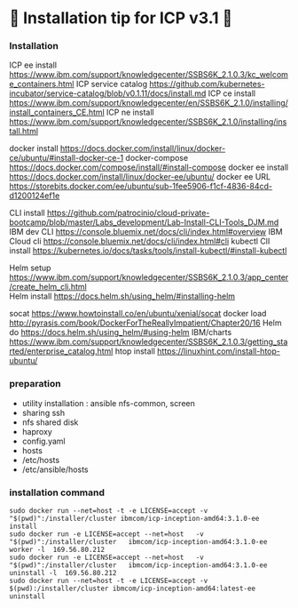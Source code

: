 # :hamster: Installation tip for ICP v3.1 :hamster:

### Installation 
ICP ee install       https://www.ibm.com/support/knowledgecenter/SSBS6K_2.1.0.3/kc_welcome_containers.html
ICP service catalog https://github.com/kubernetes-incubator/service-catalog/blob/v0.1.11/docs/install.md
ICP ce install       https://www.ibm.com/support/knowledgecenter/en/SSBS6K_2.1.0/installing/install_containers_CE.html
ICP ne install       https://www.ibm.com/support/knowledgecenter/SSBS6K_2.1.0/installing/install.html

docker install    https://docs.docker.com/install/linux/docker-ce/ubuntu/#install-docker-ce-1
docker-compose https://docs.docker.com/compose/install/#install-compose
docker ee install https://docs.docker.com/install/linux/docker-ee/ubuntu/
docker ee URL   https://storebits.docker.com/ee/ubuntu/sub-1fee5906-f1cf-4836-84cd-d1200124ef1e

CLI install          https://github.com/patrocinio/cloud-private-bootcamp/blob/master/Labs_development/Lab-Install-CLI-Tools_DJM.md
IBM dev CLI     https://console.bluemix.net/docs/cli/index.html#overview
IBM Cloud cli     https://console.bluemix.net/docs/cli/index.html#cli
kubectl ClI install   https://kubernetes.io/docs/tasks/tools/install-kubectl/#install-kubectl   

Helm setup        https://www.ibm.com/support/knowledgecenter/SSBS6K_2.1.0.3/app_center/create_helm_cli.html            
Helm install       https://docs.helm.sh/using_helm/#installing-helm

socat                 https://www.howtoinstall.co/en/ubuntu/xenial/socat
docker load       http://pyrasis.com/book/DockerForTheReallyImpatient/Chapter20/16
Helm do            https://docs.helm.sh/using_helm/#using-helm
IBM/charts        https://www.ibm.com/support/knowledgecenter/SSBS6K_2.1.0.3/getting_started/enterprise_catalog.html
htop install        https://linuxhint.com/install-htop-ubuntu/

### preparation
- utility installation : ansible nfs-common, screen
- sharing ssh
- nfs shared disk
- haproxy 
- config.yaml
- hosts
- /etc/hosts
- /etc/ansible/hosts

### installation command
~~~
sudo docker run --net=host -t -e LICENSE=accept -v "$(pwd)":/installer/cluster ibmcom/icp-inception-amd64:3.1.0-ee  install
sudo docker run -e LICENSE=accept --net=host   -v "$(pwd)":/installer/cluster   ibmcom/icp-inception-amd64:3.1.0-ee  worker -l  169.56.80.212 
sudo docker run -e LICENSE=accept --net=host   -v "$(pwd)":/installer/cluster   ibmcom/icp-inception-amd64:3.1.0-ee  uninstall -l  169.56.80.212 
sudo docker run --net=host -t -e LICENSE=accept -v $(pwd):/installer/cluster ibmcom/icp-inception-amd64:latest-ee uninstall
~~~


